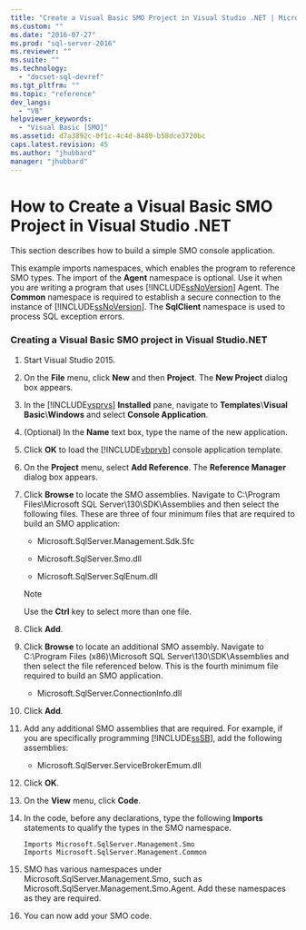 ```yaml
---
title: "Create a Visual Basic SMO Project in Visual Studio .NET | Microsoft Docs"
ms.custom: ""
ms.date: "2016-07-27"
ms.prod: "sql-server-2016"
ms.reviewer: ""
ms.suite: ""
ms.technology: 
  - "docset-sql-devref"
ms.tgt_pltfrm: ""
ms.topic: "reference"
dev_langs: 
  - "VB"
helpviewer_keywords: 
  - "Visual Basic [SMO]"
ms.assetid: d7a3892c-0f1c-4c4d-8480-b58dce3720bc
caps.latest.revision: 45
ms.author: "jhubbard"
manager: "jhubbard"
---
```

# How to Create a Visual Basic SMO Project in Visual Studio .NET
  This section describes how to build a simple SMO console application.  
  
 This example imports namespaces, which enables the program to reference SMO types. The import of the **Agent** namespace is optional. Use it when you are writing a program that uses [!INCLUDE[ssNoVersion](../../a9notintoc/includes/ssnoversion-md.md)] Agent. The **Common** namespace is required to establish a secure connection to the instance of [!INCLUDE[ssNoVersion](../../a9notintoc/includes/ssnoversion-md.md)]. The **SqlClient** namespace is used to process SQL exception errors.  
  
### Creating a Visual Basic SMO project in Visual Studio.NET  
  
1.  Start Visual Studio 2015.  
  
2.  On the **File** menu, click **New** and then **Project**.  The **New Project** dialog box appears.  
  
3.  In the [!INCLUDE[vsprvs](../../a9retired/includes/vsprvs-md.md)] **Installed** pane, navigate to **Templates**\\**Visual Basic**\\**Windows** and select **Console Application**.  
 
4.    \(Optional\) In the **Name** text box, type the name of the new application.
  
5.  Click **OK** to load the [!INCLUDE[vbprvb](../../a9retired/includes/vbprvb-md.md)] console application template.  
  
6.  On the **Project** menu, select **Add Reference**. The **Reference Manager** dialog box appears.  
  
7.  Click **Browse** to locate the SMO assemblies.  Navigate to C:\Program Files\Microsoft SQL Server\130\SDK\Assemblies and then select the following files. These are three of four minimum files that are required to build an SMO application:  

    - Microsoft.SqlServer.Management.Sdk.Sfc
     
    - Microsoft.SqlServer.Smo.dll
     
    - Microsoft.SqlServer.SqlEnum.dll
  
    > [!NOTE]  
    >  Use the **Ctrl** key to select more than one file.  
    
8.  Click **Add**.
  
9.  Click **Browse** to locate an additional SMO assembly.  Navigate to C:\Program Files (x86)\Microsoft SQL Server\130\SDK\Assemblies and then select the file referenced below.  This is the fourth minimum file required to build an SMO application.

    - Microsoft.SqlServer.ConnectionInfo.dll

10.  Click **Add**. 
  
11.  Add any additional SMO assemblies that are required. For example, if you are specifically programming [!INCLUDE[ssSB](../../database-engine/configure/windows/includes/sssb-md.md)], add the following assemblies:  
  
      - Microsoft.SqlServer.ServiceBrokerEmum.dll  
     
12. Click **OK**.
  
13. On the **View** menu, click **Code**.
  
14. In the code, before any declarations, type the following **Imports** statements to qualify the types in the SMO namespace.  
  
    ```  
    Imports Microsoft.SqlServer.Management.Smo  
    Imports Microsoft.SqlServer.Management.Common  
    ```  
  
15. SMO has various namespaces under Microsoft.SqlServer.Management.Smo, such as Microsoft.SqlServer.Management.Smo.Agent. Add these namespaces as they are required.  
  
16. You can now add your SMO code.  
  
  